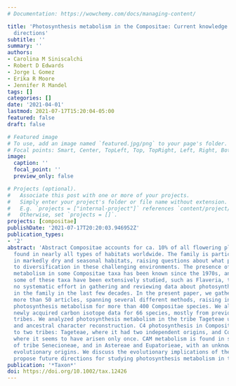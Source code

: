 ```yaml
---
# Documentation: https://wowchemy.com/docs/managing-content/

title: 'Photosynthesis metabolism in the Compositae: Current knowledge and future
  directions'
subtitle: ''
summary: ''
authors:
- Carolina M Siniscalchi
- Robert D Edwards
- Jorge L Gomez
- Erika R Moore
- Jennifer R Mandel
tags: []
categories: []
date: '2021-04-01'
lastmod: 2021-07-17T15:20:04-05:00
featured: false
draft: false

# Featured image
# To use, add an image named `featured.jpg/png` to your page's folder.
# Focal points: Smart, Center, TopLeft, Top, TopRight, Left, Right, BottomLeft, Bottom, BottomRight.
image:
  caption: ''
  focal_point: ''
  preview_only: false

# Projects (optional).
#   Associate this post with one or more of your projects.
#   Simply enter your project's folder or file name without extension.
#   E.g. `projects = ["internal-project"]` references `content/project/deep-learning/index.md`.
#   Otherwise, set `projects = []`.
projects: [compositae]
publishDate: '2021-07-17T20:20:03.946952Z'
publication_types:
- '2'
abstract: 'Abstract Compositae accounts for ca. 10% of all flowering plants, being
  found in nearly all types of habitats worldwide. The family is particularly diverse
  in markedly dry and seasonal habitats, raising questions about what processes led
  to diversification in these challenging environments. The presence of C4 and CAM
  metabolism in some Compositae taxa has been known since the 1970s, and although
  some of these taxa have been extensively studied, such as Flaveria, there has been
  no systematic effort in gathering and reviewing data about photosynthesis metabolism
  in the family in the last few decades. In the present paper, we gathered data from
  more than 50 articles, spanning several different methods, raising information on
  photosynthesis metabolism for more than 400 Compositae species. We also present
  newly acquired carbon isotope data for 66 species, mostly from previously unsampled
  tribes. We analyzed photosynthesis metabolism in the tribe Tageteae using a phylogeny
  and ancestral character reconstruction. C4 photosynthesis in Compositae is restricted
  to two tribes: Tageteae, where it had two independent origins, and Coreopsideae,
  where it seems to have arisen only once. CAM metabolism is found in succulent members
  of tribe Senecioneae, and in Astereae and Eupatorieae, with an unknown number of
  evolutionary origins. We discuss the evolutionary implications of the results and
  propose future directions for studying photosynthesis metabolism in the family.'
publication: '*Taxon*'
doi: https://doi.org/10.1002/tax.12426
---
```

